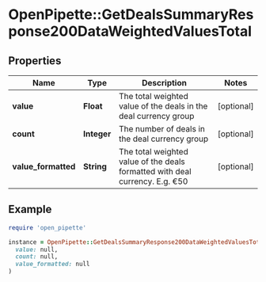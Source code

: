 # OpenPipette::GetDealsSummaryResponse200DataWeightedValuesTotal

## Properties

| Name | Type | Description | Notes |
| ---- | ---- | ----------- | ----- |
| **value** | **Float** | The total weighted value of the deals in the deal currency group | [optional] |
| **count** | **Integer** | The number of deals in the deal currency group | [optional] |
| **value_formatted** | **String** | The total weighted value of the deals formatted with deal currency. E.g. €50 | [optional] |

## Example

```ruby
require 'open_pipette'

instance = OpenPipette::GetDealsSummaryResponse200DataWeightedValuesTotal.new(
  value: null,
  count: null,
  value_formatted: null
)
```


